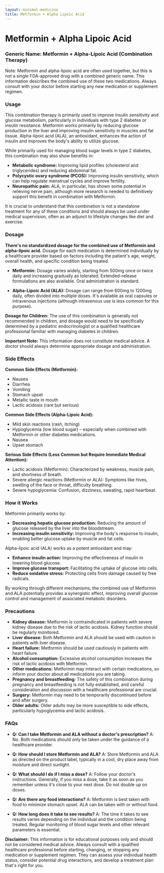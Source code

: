 ```yaml
---
layout: minimal-medicine
title: Metformin + Alpha Lipoic Acid
---
```


# Metformin + Alpha Lipoic Acid
### Generic Name:  Metformin + Alpha-Lipoic Acid (Combination Therapy)


Note:  Metformin and alpha-lipoic acid are often used together, but this is not a single FDA-approved drug with a combined generic name. This information describes the combined use of these two medications.  Always consult with your doctor before starting any new medication or supplement regimen.


### Usage

This combination therapy is primarily used to improve insulin sensitivity and glucose metabolism, particularly in individuals with type 2 diabetes or insulin resistance.  Metformin works primarily by reducing glucose production in the liver and improving insulin sensitivity in muscles and fat tissue. Alpha-lipoic acid (ALA), an antioxidant, enhances the action of insulin and improves the body's ability to utilize glucose.  

While primarily used for managing blood sugar levels in type 2 diabetes, this combination may also show benefits in:

* **Metabolic syndrome:** Improving lipid profiles (cholesterol and triglycerides) and reducing abdominal fat.
* **Polycystic ovary syndrome (PCOS):**  Improving insulin sensitivity, which can help regulate menstrual cycles and improve fertility.
* **Neuropathic pain:**  ALA, in particular, has shown some potential in relieving nerve pain, although more research is needed to definitively support this benefit in combination with Metformin.

It is crucial to understand that this combination is not a standalone treatment for any of these conditions and should always be used under medical supervision, often as an adjunct to lifestyle changes like diet and exercise.


### Dosage

**There's no standardized dosage for the combined use of Metformin and alpha-lipoic acid.**  Dosage for each medication is determined individually by a healthcare provider based on factors including the patient's age, weight, overall health, and specific condition being treated.

* **Metformin:**  Dosage varies widely, starting from 500mg once or twice daily and increasing gradually as tolerated.  Extended-release formulations are also available.  Oral administration is standard.

* **Alpha-Lipoic Acid (ALA):**  Dosage can range from 600mg to 1200mg daily, often divided into multiple doses. It's available as oral capsules or intravenous injections (although intravenous use is less common for this purpose).


**Dosage for Children:**  The use of this combination is generally not recommended in children, and dosage would need to be specifically determined by a pediatric endocrinologist or a qualified healthcare professional familiar with managing diabetes in children.

**Important Note:**  This information does not constitute medical advice.  A doctor should always determine appropriate dosage and administration.


### Side Effects

**Common Side Effects (Metformin):**

* Nausea
* Diarrhea
* Vomiting
* Stomach upset
* Metallic taste in mouth
* Lactic acidosis (rare but serious)

**Common Side Effects (Alpha-Lipoic Acid):**

* Mild skin reactions (rash, itching)
* Hypoglycemia (low blood sugar) – especially when combined with Metformin or other diabetes medications.
* Nausea
* Upset stomach


**Serious Side Effects (Less Common but Require Immediate Medical Attention):**

* Lactic acidosis (Metformin): Characterized by weakness, muscle pain, and shortness of breath.
* Severe allergic reactions (Metformin or ALA):  Symptoms like hives, swelling of the face or throat, difficulty breathing.
* Severe hypoglycemia:  Confusion, dizziness, sweating, rapid heartbeat.



### How it Works

Metformin primarily works by:

* **Decreasing hepatic glucose production:** Reducing the amount of glucose released by the liver into the bloodstream.
* **Increasing insulin sensitivity:**  Improving the body's response to insulin, enabling better glucose uptake by muscle and fat cells.

Alpha-lipoic acid (ALA) works as a potent antioxidant and may:

* **Enhance insulin action:**  Improving the effectiveness of insulin in lowering blood glucose.
* **Improve glucose transport:**  Facilitating the uptake of glucose into cells.
* **Reduce oxidative stress:** Protecting cells from damage caused by free radicals.

By working through different mechanisms, the combined use of Metformin and ALA potentially provides a synergistic effect, improving overall glucose control and management of associated metabolic disorders.


### Precautions

* **Kidney disease:** Metformin is contraindicated in patients with severe kidney disease due to the risk of lactic acidosis.  Kidney function should be regularly monitored.
* **Liver disease:**  Both Metformin and ALA should be used with caution in patients with liver disease.
* **Heart failure:** Metformin should be used cautiously in patients with heart failure.
* **Alcohol consumption:**  Excessive alcohol consumption increases the risk of lactic acidosis with Metformin.
* **Other medications:** Metformin may interact with certain medications, so inform your doctor about all medications you are taking.
* **Pregnancy and breastfeeding:**  The safety of this combination during pregnancy and breastfeeding is not fully established, and careful consideration and discussion with a healthcare professional are crucial.
* **Surgery:**  Metformin may need to be temporarily discontinued before and after surgery.
* **Older adults:**  Older adults may be more susceptible to side effects, particularly hypoglycemia and lactic acidosis.


### FAQs

* **Q: Can I take Metformin and ALA without a doctor's prescription?** A: No.  Both medications should only be taken under the guidance of a healthcare provider.

* **Q: How should I store Metformin and ALA?** A: Store Metformin and ALA as directed on the product label, typically in a cool, dry place away from moisture and direct sunlight.

* **Q: What should I do if I miss a dose?** A:  Follow your doctor's instructions.  Generally, if you miss a dose, take it as soon as you remember unless it's close to your next dose.  Do not double up on doses.

* **Q:  Are there any food interactions?** A:  Metformin is best taken with food to minimize stomach upset.  ALA can be taken with or without food.

* **Q:  How long does it take to see results?** A:  The time it takes to see results varies depending on the individual and the condition being treated.  Regular monitoring of blood sugar levels and other relevant parameters is essential.  


**Disclaimer:** This information is for educational purposes only and should not be considered medical advice.  Always consult with a qualified healthcare professional before starting, changing, or stopping any medication or supplement regimen.  They can assess your individual health status, consider potential drug interactions, and develop a treatment plan that's right for you.
